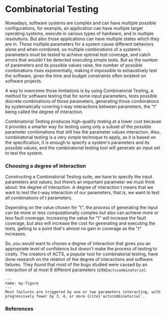 Combinatorial Testing
=====================

Nowadays, software systems are complex and can have multiple possible configurations, for example, an application can have multiple target operating systems, execute in various types of hardware, and in multiple resolutions. But also those applications can have multiple states which they are in.
Those multiple parameters for a system cause different behaviors alone and when combined, so multiple combinations of a system’s parameters must be tested to achieve optimal test coverage, and catch errors that wouldn't be detected executing simple tests. But as the number of parameters and its possible values raise, the number of possible combinations rises exponentially, making it impossible to exhaustively test the software, given the time and budget constraints often existent on software projects.

A way to overcome those limitations is by using Combinatorial Testing, a method for software testing that for some input parameters, tests possible discrete combinations of those parameters, generating those combinations by systematically covering t-way interactions between parameters, the "t" being called the degree of interaction.

Combinatorial Testing produces high-quality testing at a lower cost because it provides a smarter way for testing using only a subset of the possible parameter combinations that still has the parameter values interaction. Also, combinatorial testing is a very simple technique to apply, as it is based on the specification, it is enough to specify a system's parameters and its possible values, and the combinatorial testing tool will generate an input set to test the system.

### Choosing a degree of interaction
Constructing a Combinatorial Testing suite, we have to specify the input parameters and values, but there’s an important parameter we must think about: the degree of interaction. A degree of interaction t means that we want to test the t-way interaction of our parameters, that is, we want to test all combinations of t parameters.	

Depending on the value chosen for "t", the process of generating the input can be more or less computationally complex but also can achieve more or less fault coverage. Increasing the value for "t" will increase the fault coverage, but also will increase the cost for generating and executing the tests, getting to a point that's almost no gain in coverage as the "t"  increases.

So, you would want to choose a degree of interaction that gives you an appropriate level of confidence but doesn't make the process of testing to costly. The creators of ACTS, a popular tool for combinatorial testing, have done research on the relation of the degree of interactions and software failures. They found that most of the bugs studied were caused by an interaction of at most 6 different parameters {cite}`actscombinatorial`:

```{figure} ../assets/interactions_chart.png
---
name: my-figure
---
Most failures are triggered by one or two parameters interacting, with progressively fewer by 3, 4, or more {cite}`actscombinatorial`.
```

### References
```{bibliography} ../references.bib
```